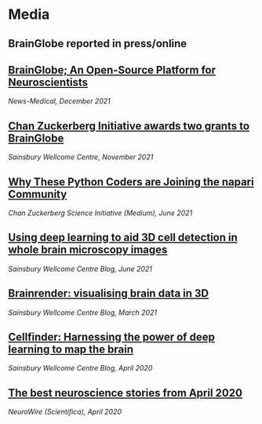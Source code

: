 # Media
## BrainGlobe reported in press/online
## [BrainGlobe; An Open-Source Platform for Neuroscientists](https://www.news-medical.net/news/20211215/BrainGlobe3b-An-Open-Source-Platform-for-Neuroscientists.aspx)

_News-Medical, December 2021_

## [Chan Zuckerberg Initiative awards two grants to BrainGlobe](https://www.sainsburywellcome.org/web/research-news/chan-zuckerberg-initiative-awards-two-grants-brainglobe)

_Sainsbury Wellcome Centre, November 2021_
## [Why These Python Coders are Joining the napari Community](https://cziscience.medium.com/why-these-python-coders-are-joining-the-napari-community-c0af6bb6ee3a)

_Chan Zuckerberg Science Initiative (Medium), June 2021_

## [Using deep learning to aid 3D cell detection in whole brain microscopy images](https://www.sainsburywellcome.org/web/blog/using-deep-learning-aid-3d-cell-detection-whole-brain-microscopy-images)

_Sainsbury Wellcome Centre Blog, June 2021_

## [Brainrender: visualising brain data in 3D](https://www.sainsburywellcome.org/web/blog/brainrender-visualising-brain-data-3d)

_Sainsbury Wellcome Centre Blog, March 2021_

## [Cellfinder: Harnessing the power of deep learning to map the brain](https://www.sainsburywellcome.org/web/blog/cellfinder-harnessing-power-deep-learning-map-brain)

_Sainsbury Wellcome Centre Blog, April 2020_

## [The best neuroscience stories from April 2020](https://www.scientifica.uk.com/neurowire/the-best-neuroscience-stories-from-april-2020)

_NeuroWire (Scientifica), April 2020_
    